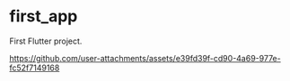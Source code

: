 # first_app
First Flutter project.


https://github.com/user-attachments/assets/e39fd39f-cd90-4a69-977e-fc52f7149168
